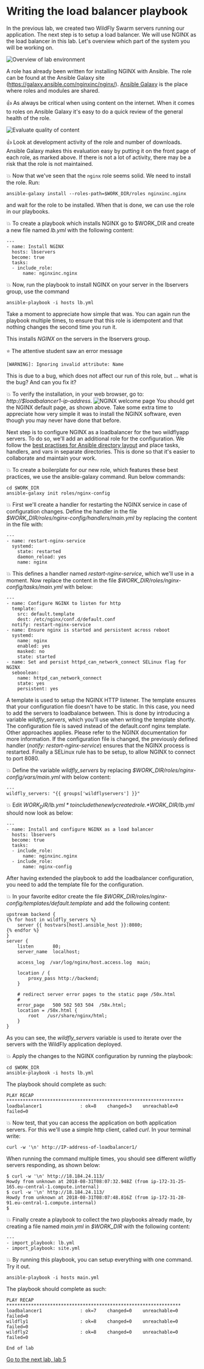 # Writing the load balancer playbook

In the previous lab, we created two WildFly Swarm servers running our application. The next step is to setup a load balancer. We will use NGINX as the load balancer in this lab. Let's overview which part of the system you will be working on.

![Overview of lab environment](../../content/images/app-arch2.png)

A role has already been written for installing NGINX with Ansible. The role can be found at the Ansible Galaxy site (https://galaxy.ansible.com/nginxinc/nginx/). [Ansible Galaxy](https://galaxy.ansible.com) is the place where roles and modules are shared.

 :thumbsup: As always be critical when using content on the internet. When it comes to roles on Ansible Galaxy it's easy to do a quick review of the general health of the role.

![Evaluate quality of content](../../content/images/nginx.png)

 :thumbsup: Look at development activity of the role and number of downloads. Ansible Galaxy makes this evaluation easy by putting it on the front page of each role, as marked above. If there is not a lot of activity, there may be a risk that the role is not maintained.

:boom: Now that we've seen that the `nginx` role seems solid. We need to install the role. Run:

```
ansible-galaxy install --roles-path=$WORK_DIR/roles nginxinc.nginx
```

and wait for the role to be installed. When that is done, we can use the role in our playbooks.

:boom: To create a playbook which installs NGINX go to $WORK_DIR and create a new file named *lb.yml* with the following content:

```
---
- name: Install NGINX
  hosts: lbservers
  become: true
  tasks:
  - include_role:
      name: nginxinc.nginx
```

:boom: Now, run the playbook to install NGINX on your server in the lbservers group, use the command

```
ansible-playbook -i hosts lb.yml
```
Take a moment to appreciate how simple that was. You can again run the playbook multiple times, to ensure that this role is idempotent and that nothing changes the second time you run it.

This installs _NGINX_ on the servers in the lbservers group.

:star: The attentive student saw an error message
```
[WARNING]: Ignoring invalid attribute: Name
```
This is due to a bug, which does not affect our run of this role, but ... what is the bug? And can you fix it?

:boom: To verify the installation, in your web browser, go to: *http://$loadbalancer1-ip-address*.
![NGINX welcome page](../../content/images/nginx-welcome.png)
You should get the NGINX default page, as shown above. Take some extra time to appreciate how very simple it was to install the NGINX software, even though you may never have done that before.

Next step is to configure NGINX as a loadbalancer for the two wildflyapp servers. To do so, we'll add an additional role for the configuration. We follow the [best practises for Ansible directory layout](http://docs.ansible.com/ansible/latest/user_guide/playbooks_best_practices.html) and place tasks, handlers, and vars in separate directories. This is done so that it's easier to collaborate and maintain your work.

:boom: To create a boilerplate for our new role, which features these best practices, we use the ansible-galaxy command. Run below commands:

```
cd $WORK_DIR
ansible-galaxy init roles/nginx-config
```

:boom: First we'll create a handler for restarting the NGINX service in case of configuration changes. Define the handler in the file *$WORK_DIR/roles/nginx-config/handlers/main.yml* by replacing the content in the file with:

```
---
- name: restart-nginx-service
  systemd:
    state: restarted
    daemon_reload: yes
    name: nginx
```

:boom: This defines a handler named *restart-nginx-service*, which we'll use in a moment. Now replace the content in the file *$WORK_DIR/roles/nginx-config/tasks/main.yml* with below:

```
---
- name: Configure NGINX to listen for http
  template:
    src: default.template
    dest: /etc/nginx/conf.d/default.conf
  notify: restart-nginx-service
- name: Ensure nginx is started and persistent across reboot
  systemd:
    name: nginx
    enabled: yes
    masked: no
    state: started
- name: Set and persist httpd_can_network_connect SELinux flag for NGINX
  seboolean:
    name: httpd_can_network_connect
    state: yes
    persistent: yes
```
A template is used to setup the NGINX HTTP listener. The template ensures that your configuration file doesn't have to be static. In this case, you need to add the servers to loadbalance between. This is done by introducing a variable *wildfly_servers*, which you'll use when writing the template shortly. The configuration file is saved instead of the default.conf nginx template. Other approaches applies. Please refer to the NGINX documentation for more information. If the configuration file is changed, the previously defined handler (*notify: restart-nginx-service*) ensures that the NGINX process is restarted. Finally a SELinux rule has to be setup, to allow NGINX to connect to port 8080.

:boom:  Define the variable *wildfly_servers* by replacing *$WORK_DIR/roles/nginx-config/vars/main.yml* with below content:

```
---
wildfly_servers: "{{ groups['wildflyservers'] }}"
```

:boom: Edit *$WORK_DIR/lb.yml* to include the newly created role. *$WORK_DIR/lb.yml* should now look as below:

```
---
- name: Install and configure NGINX as a load balancer
  hosts: lbservers
  become: true
  tasks:
  - include_role:
      name: nginxinc.nginx
  - include_role:
      name: nginx-config
```

After having extended the playbook to add the loadbalancer configuration, you need to add the template file for the configuration.

:boom: In your favorite editor create the file *$WORK_DIR/roles/nginx-config/templates/default.template* and add the following content:

```
upstream backend {
{% for host in wildfly_servers %}
    server {{ hostvars[host].ansible_host }}:8080;
{% endfor %}
}
server {
    listen       80;
    server_name  localhost;

    access_log  /var/log/nginx/host.access.log  main;

    location / {
        proxy_pass http://backend;
    }

    # redirect server error pages to the static page /50x.html
    #
    error_page   500 502 503 504  /50x.html;
    location = /50x.html {
        root   /usr/share/nginx/html;
    }
}
```

As you can see, the *wildfly_servers* variable is used to iterate over the servers with the WildFly application deployed.

:boom: Apply the changes to the NGINX configuration by running the playbook:

```
cd $WORK_DIR
ansible-playbook -i hosts lb.yml
```

The playbook should complete as such:
```
PLAY RECAP *****************************************************************
loadbalancer1              : ok=8    changed=3    unreachable=0    failed=0
```

:boom: Now test, that you can access the application on both application servers. For this we'll use a simple http client, called _curl_. In your terminal write:

```
curl -w '\n' http://IP-address-of-loadbalancer1/
```

When running the command multiple times, you should see different wildfly servers responding, as shown below:

```
$ curl -w '\n' http://18.184.24.113/
Howdy from unknown at 2018-08-31T08:07:32.948Z (from ip-172-31-25-165.eu-central-1.compute.internal)
$ curl -w '\n' http://18.184.24.113/
Howdy from unknown at 2018-08-31T08:07:48.816Z (from ip-172-31-28-91.eu-central-1.compute.internal)
$
```

:boom: Finally create a playbook to collect the two playbooks already made, by creating a file named *main.yml* in *$WORK_DIR* with the following content:

```
---
- import_playbook: lb.yml
- import_playbook: site.yml
```

:boom: By running this playbook, you can setup everything with one command. Try it out.

```
ansible-playbook -i hosts main.yml
```

The playbook should complete as such:
```
PLAY RECAP ****************************************************************
loadbalancer1              : ok=7    changed=0    unreachable=0    failed=0
wildfly1                   : ok=8    changed=0    unreachable=0    failed=0
wildfly2                   : ok=8    changed=0    unreachable=0    failed=0
```

```
End of lab
```
[Go to the next lab, lab 5](../lab-5/README.md)
